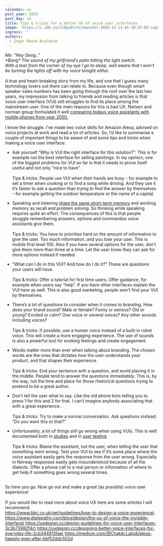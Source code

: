 ```yaml
---
calendar: ux
post_year: 2019
post_day: 14
title: Tips & tricks for a better UX of voice user interfaces
image: 'https://i.ibb.co/cCdps6t/Screenshot-2019-12-11-at-18-27-03-copy.png'
ingress: ''
authors:
  - Ingar Røsok Kvalheim
---
```

_Me: “Hey Goog..”_\
_\*Bang\* The sound of my girlfriend’s palm hitting the light switch._ \
_With a tear from the corner of my eye I go to sleep, well aware that I won’t be turning the lights off with my voice tonight either._ \
\
A true and heart-breaking story from my life, and one that I guess many technology lovers out there can relate to. Because even though smart speaker sales numbers has been going through the roof over the last two years, my impression from talking to friends and reading articles is that voice user interface (VUI) still struggles to find its place among the mainstream user. One of the main reasons for this is bad UX. Nielsen and norman group formulated it well [comparing todays voice assistants with mobile phones from year 2000.](https://www.nngroup.com/articles/intelligent-assistant-usability/)\
\
I know the struggle. I’ve made two voice skills for Amazon Alexa, advised on voice projects at work and read a lot of articles. So, I’d like to summarise a couple of important things to be aware of and some tips and tricks when making a voice user interface:

* Ask yourself “Why is VUI the right interface for this solution?”. This is for example not the best interface for selling paintings. In my opinion, one of the biggest problems for VUI so far is that it needs to prove itself useful and not only “nice to have”.\
  \
  Tips & tricks: People use VUI when their hands are busy - for example to set a timer when cooking or to find a song while driving. And they use it  it’s faster to ask a question than trying to find the answer by themselves - for example getting the outdoor temperature or the name of a capital. 
* Speaking and listening [share the same short-term memory](https://www.cs.umd.edu/users/ben/papers/Shneiderman2000limits.pdf) and working memory as recall and problem solving. So thinking while speaking requires quite an effort. The consequences of this is that people struggle remembering answers, options and commandos voice assistants give them.\
  \
  Tips & tricks: You have to prioritise hard on the amount of information to give the user. Too much information, and you lose your user. This is mobile first level 100. Also if you have several options for the user, don’t give them more than three at a time. Let the user know they can ask for more options instead if needed.

* “What can I do in this VUI? And how do I do it?” These are questions your users will have.\
  \
  Tips & tricks: Offer a tutorial for first time users. Offer guidance, for example when users say “help”. If you have other interfaces explain the VUI here as well. This is also good marketing, people won’t find your VUI by themselves.

* There’s a lot of questions to consider when it comes to branding. How does your brand sound? Male or female? Funny or serious? Old or young? Excited or calm? One voice or several voices? Any other sounds including voices? \
  \
  Tips & tricks: If possible, use a human voice instead of a built-in robot voice. This will create a more engaging experience. The use of sounds is also a powerful tool for evoking feelings and create engagement.

* Words matter more than ever when talking about branding. The chosen words are the ones that dictates how the user understands your product, and that shapes their experience.\
  \
  Tips & tricks: End your sentence with a question, and avoid placing it in the middle. People tend to answer the questions immediately. This is, by the way, not the time and place for those rhetorical questions trying to pretend to be a great author. 

* Don’t tell the user what to say. Like the old phone bots telling you to press 1 for this and 2 for that. I can’t imagine anybody associating that with a great experience. \
  \
  Tips & tricks: Try to make a normal conversation. Ask questions instead: “Do you want this or that?”

* Unfortunately, a lot of things still go wrong when using VUIs. This is well documented both in [studies](http://www.cs.nott.ac.uk/~pszsr/files/porcheron-2018-voice-interfaces-in-everyday-life.pdf) and in [user testing](https://www.nngroup.com/articles/intelligent-assistant-usability/).\
  \
  Tips & tricks: Blame the assistant, not the user, when telling the user that something went wrong. Test your VUI to see if it’s some place where the voice assistant easily gets the response from the user wrong. Especially in Norway responses easily gets misunderstood because of all the dialects. Offer a phone call to a real person or information of where to get help if something goes wrong several times.

\
So here you go. Now go out and make a great (as possible) voice user experience!\
\
If you would like to read more about voice UX here are some articles I will recommend:\
https://www.bbc.co.uk/gel/guidelines/how-to-design-a-voice-experience\
https://www.dtelepathy.com/blog/design/the-ux-of-voice-the-invisible-interface\
https://uxdesign.cc/design-guidelines-for-voice-user-interfaces-3c3b73982f4c\
https://uxdesign.cc/designing-better-voice-interfaces-for-everyday-life-2cb344913fae\
https://medium.com/@Chakib.Labidi/alexa-happily-ever-after-bbf52ddc552d

